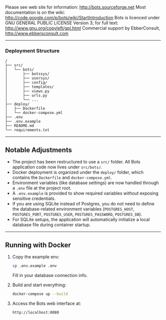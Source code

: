 Please see web site for information: http://bots.sourceforge.net
Most documentation is on the wiki: http://code.google.com/p/bots/wiki/StartIntroduction
Bots is licenced under GNU GENERAL PUBLIC LICENSE Version 3; for full text: http://www.gnu.org/copyleft/gpl.html
Commercial support by EbberConsult, http://www.ebbersconsult.com

---

### Deployment Structure

```
/ 
├── src/
│   └── bots/
│       ├── botssys/
│       ├── usersys/
│       ├── config/
│       ├── templates/
│       ├── views.py
│       ├── urls.py
│       └── ...
├── deploy/
│   ├── Dockerfile
│   └── docker-compose.yml
├── .env
├── .env.example
├── README.md
└── requirements.txt
```

---

## Notable Adjustments

- The project has been restructured to use a `src/` folder. All Bots application code now lives under `src/bots/`.
- Docker deployment is organized under the `deploy/` folder, which contains the `Dockerfile` and `docker-compose.yml`.
- Environment variables (like database settings) are now handled through a `.env` file at the project root.
- A `.env.example` is provided to show required variables without exposing sensitive credentials.
- If you are using SQLite instead of Postgres, you do not need to define the database-related environment variables (`POSTGRES_HOST`, `POSTGRES_PORT`, `POSTGRES_USER`, `POSTGRES_PASSWORD`, `POSTGRES_DB`).
- For SQLite setups, the application will automatically initialize a local database file during container startup.

---

## Running with Docker

1. Copy the example env:
   ```bash
   cp .env.example .env
   ```
     Fill in your database connection info.
  
2. Build and start everything:
   ```bash
   docker-compose up --build
   ```
3. Access the Bots web interface at:
   ```bash
   http://localhost:8080
   ```
